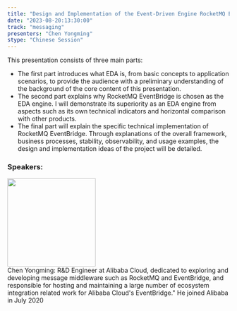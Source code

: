 ```yaml
---
title: "Design and Implementation of the Event-Driven Engine RocketMQ EventBridge"
date: "2023-08-20:13:30:00" 
track: "messaging"
presenters: "Chen Yongming"
stype: "Chinese Session"
---
```

This presentation consists of three main parts:

- The first part introduces what EDA is, from basic concepts to application scenarios, to provide the audience with a preliminary understanding of the background of the core content of this presentation.
- The second part explains why RocketMQ EventBridge is chosen as the EDA engine. I will demonstrate its superiority as an EDA engine from aspects such as its own technical indicators and horizontal comparison with other products.
- The final part will explain the specific technical implementation of RocketMQ EventBridge. Through explanations of the overall framework, business processes, stability, observability, and usage examples, the design and implementation ideas of the project will be detailed.

 ### Speakers: 
 <img src="https://img.bagevent.com/resource/20230605/2120195560.jpg" width="200" /><br>Chen Yongming: R&D Engineer at Alibaba Cloud, dedicated to exploring and developing message middleware such as RocketMQ and EventBridge, and responsible for hosting and maintaining a large number of ecosystem integration related work for Alibaba Cloud's EventBridge."
He joined Alibaba in July 2020
 <br><br>